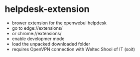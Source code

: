 # helpdesk-extension
- brower extension for the openwebui helpdesk
- go to edge://extensions/
- or chrome://extensions/
- enable developmer mode
- load the unpacked downloaded folder
- requires OpenVPN connection with Weltec Shool of IT (soit)
